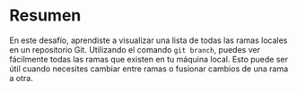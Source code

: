 # Resumen

En este desafío, aprendiste a visualizar una lista de todas las ramas locales en un repositorio Git. Utilizando el comando `git branch`, puedes ver fácilmente todas las ramas que existen en tu máquina local. Esto puede ser útil cuando necesites cambiar entre ramas o fusionar cambios de una rama a otra.
